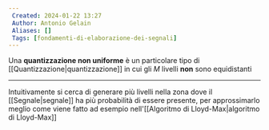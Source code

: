 ```yaml
---
 Created: 2024-01-22 13:27
 Author: Antonio Gelain
 Aliases: []
 Tags: [fondamenti-di-elaborazione-dei-segnali]
---
```


Una **quantizzazione non uniforme** è un particolare tipo di [[Quantizzazione|quantizzazione]] in cui gli $M$ livelli **non** sono equidistanti

---

Intuitivamente si cerca di generare più livelli nella zona dove il [[Segnale|segnale]] ha più probabilità di essere presente, per approssimarlo meglio come viene fatto ad esempio nell'[[Algoritmo di Lloyd-Max|algoritmo di Lloyd-Max]]
